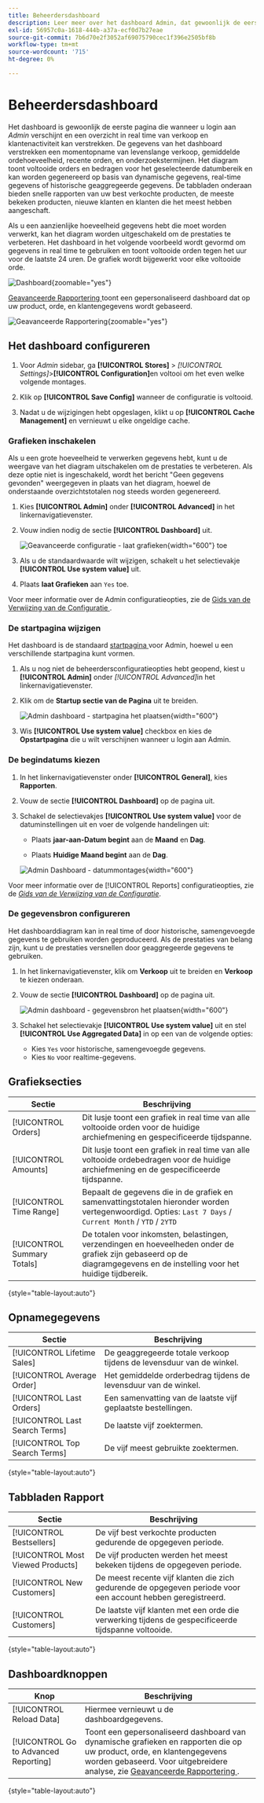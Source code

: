 ```yaml
---
title: Beheerdersdashboard
description: Leer meer over het dashboard Admin, dat gewoonlijk de eerste pagina is die wanneer u login verschijnt.
exl-id: 56957c0a-1618-444b-a37a-ecf0d7b27eae
source-git-commit: 7b6d70e2f3052af69075790cec1f396e2505bf8b
workflow-type: tm+mt
source-wordcount: '715'
ht-degree: 0%

---
```


# Beheerdersdashboard

Het dashboard is gewoonlijk de eerste pagina die wanneer u login aan _Admin_ verschijnt en een overzicht in real time van verkoop en klantenactiviteit kan verstrekken. De gegevens van het dashboard verstrekken een momentopname van levenslange verkoop, gemiddelde ordehoeveelheid, recente orden, en onderzoekstermijnen. Het diagram toont voltooide orders en bedragen voor het geselecteerde datumbereik en kan worden gegenereerd op basis van dynamische gegevens, real-time gegevens of historische geaggregeerde gegevens. De tabbladen onderaan bieden snelle rapporten van uw best verkochte producten, de meeste bekeken producten, nieuwe klanten en klanten die het meest hebben aangeschaft.

Als u een aanzienlijke hoeveelheid gegevens hebt die moet worden verwerkt, kan het diagram worden uitgeschakeld om de prestaties te verbeteren. Het dashboard in het volgende voorbeeld wordt gevormd om gegevens in real time te gebruiken en toont voltooide orden tegen het uur voor de laatste 24 uren. De grafiek wordt bijgewerkt voor elke voltooide orde.

![ Dashboard ](./assets/dashboard-full.png){zoomable="yes"}

[ Geavanceerde Rapportering ](business-intelligence.md#advanced-reporting) toont een gepersonaliseerd dashboard dat op uw product, orde, en klantengegevens wordt gebaseerd.

![ Geavanceerde Rapportering ](./assets/dashboard-advanced-reporting.png){zoomable="yes"}

## Het dashboard configureren

1. Voor _Admin_ sidebar, ga **[!UICONTROL Stores]** > _[!UICONTROL Settings]_>**[!UICONTROL Configuration]**&#x200B;en voltooi om het even welke volgende montages.

1. Klik op **[!UICONTROL Save Config]** wanneer de configuratie is voltooid.

1. Nadat u de wijzigingen hebt opgeslagen, klikt u op **[!UICONTROL Cache Management]** en vernieuwt u elke ongeldige cache.

### Grafieken inschakelen

Als u een grote hoeveelheid te verwerken gegevens hebt, kunt u de weergave van het diagram uitschakelen om de prestaties te verbeteren. Als deze optie niet is ingeschakeld, wordt het bericht &quot;Geen gegevens gevonden&quot; weergegeven in plaats van het diagram, hoewel de onderstaande overzichtstotalen nog steeds worden gegenereerd.

1. Kies **[!UICONTROL Admin]** onder **[!UICONTROL Advanced]** in het linkernavigatievenster.

1. Vouw indien nodig de sectie **[!UICONTROL Dashboard]** uit.

   ![ Geavanceerde configuratie - laat grafieken ](./assets/admin-dashboard-config.png){width="600"} toe

1. Als u de standaardwaarde wilt wijzigen, schakelt u het selectievakje **[!UICONTROL Use system value]** uit.

1. Plaats **laat Grafieken** aan `Yes` toe.

Voor meer informatie over de Admin configuratieopties, zie de [ Gids van de Verwijzing van de Configuratie ](../configuration-reference/advanced/admin.md).

### De startpagina wijzigen

Het dashboard is de standaard [ startpagina ](../configuration-reference/advanced/admin.md) voor Admin, hoewel u een verschillende startpagina kunt vormen.

1. Als u nog niet de beheerdersconfiguratieopties hebt geopend, kiest u **[!UICONTROL Admin]** onder _[!UICONTROL Advanced]_&#x200B;in het linkernavigatievenster.

1. Klik om de **Startup sectie van de Pagina** uit te breiden.

   ![ Admin dashboard - startpagina het plaatsen ](./assets/admin-startup-page.png){width="600"}

1. Wis **[!UICONTROL Use system value]** checkbox en kies de **Opstartpagina** die u wilt verschijnen wanneer u login aan Admin.

### De begindatums kiezen

1. In het linkernavigatievenster onder **[!UICONTROL General]**, kies **Rapporten**.

1. Vouw de sectie **[!UICONTROL Dashboard]** op de pagina uit.

1. Schakel de selectievakjes **[!UICONTROL Use system value]** voor de datuminstellingen uit en voer de volgende handelingen uit:

   - Plaats **jaar-aan-Datum begint** aan de **Maand** en **Dag**.

   - Plaats **Huidige Maand begint** aan de **Dag**.

   ![ Admin Dashboard - datummontages ](./assets/reports-dashboard.png){width="600"}

Voor meer informatie over de [!UICONTROL Reports] configuratieopties, zie de [_Gids van de Verwijzing van de Configuratie_](../configuration-reference/general/reports.md).

### De gegevensbron configureren

Het dashboarddiagram kan in real time of door historische, samengevoegde gegevens te gebruiken worden geproduceerd. Als de prestaties van belang zijn, kunt u de prestaties versnellen door geaggregeerde gegevens te gebruiken.

1. In het linkernavigatievenster, klik om **Verkoop** uit te breiden en **Verkoop** te kiezen onderaan.

1. Vouw de sectie **[!UICONTROL Dashboard]** op de pagina uit.

   ![ Admin dashboard - gegevensbron het plaatsen ](./assets/config-sales-dashboard.png){width="600"}

1. Schakel het selectievakje **[!UICONTROL Use system value]** uit en stel **[!UICONTROL Use Aggregated Data]** in op een van de volgende opties:

   - Kies `Yes` voor historische, samengevoegde gegevens.
   - Kies `No` voor realtime-gegevens.

## Grafieksecties

| Sectie | Beschrijving |
|--- |--- |
| [!UICONTROL Orders] | Dit lusje toont een grafiek in real time van alle voltooide orden voor de huidige archiefmening en gespecificeerde tijdspanne. |
| [!UICONTROL Amounts] | Dit lusje toont een grafiek in real time van alle voltooide ordebedragen voor de huidige archiefmening en de gespecificeerde tijdspanne. |
| [!UICONTROL Time Range] | Bepaalt de gegevens die in de grafiek en samenvattingstotalen hieronder worden vertegenwoordigd. Opties: `Last 7 Days` / `Current Month` / `YTD` / `2YTD` |
| [!UICONTROL Summary Totals] | De totalen voor inkomsten, belastingen, verzendingen en hoeveelheden onder de grafiek zijn gebaseerd op de diagramgegevens en de instelling voor het huidige tijdbereik. |

{style="table-layout:auto"}

## Opnamegegevens

| Sectie | Beschrijving |
|--- |--- |
| [!UICONTROL Lifetime Sales] | De geaggregeerde totale verkoop tijdens de levensduur van de winkel. |
| [!UICONTROL Average Order] | Het gemiddelde orderbedrag tijdens de levensduur van de winkel. |
| [!UICONTROL Last Orders] | Een samenvatting van de laatste vijf geplaatste bestellingen. |
| [!UICONTROL Last Search Terms] | De laatste vijf zoektermen. |
| [!UICONTROL Top Search Terms] | De vijf meest gebruikte zoektermen. |

{style="table-layout:auto"}

## Tabbladen Rapport

| Sectie | Beschrijving |
|--- |--- |
| [!UICONTROL Bestsellers] | De vijf best verkochte producten gedurende de opgegeven periode. |
| [!UICONTROL Most Viewed Products] | De vijf producten werden het meest bekeken tijdens de opgegeven periode. |
| [!UICONTROL New Customers] | De meest recente vijf klanten die zich gedurende de opgegeven periode voor een account hebben geregistreerd. |
| [!UICONTROL Customers] | De laatste vijf klanten met een orde die verwerking tijdens de gespecificeerde tijdspanne voltooide. |

{style="table-layout:auto"}

## Dashboardknoppen

| Knop | Beschrijving |
|--- |--- |
| [!UICONTROL Reload Data] | Hiermee vernieuwt u de dashboardgegevens. |
| [!UICONTROL Go to Advanced Reporting] | Toont een gepersonaliseerd dashboard van dynamische grafieken en rapporten die op uw product, orde, en klantengegevens worden gebaseerd. Voor uitgebreidere analyse, zie [ Geavanceerde Rapportering ](business-intelligence.md#advanced-reporting). |

{style="table-layout:auto"}
